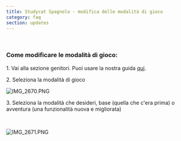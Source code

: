 ```yaml
---
title: Studycat Spagnolo - modifica delle modalità di gioco
category: faq
section: updates
---
```

 

### **Come modificare le modalità di gioco:**

1\. Vai alla sezione genitori. Puoi usare la nostra guida [qui](https://help.Studycat.com/hc/en-us/articles/34518228622105/preview/eyJhbGciOiJIUzI1NiJ9.eyJpZCI6MzQ1MTgyMjg2MjIxMDUsImV4cCI6MTcyMDQxMDgxN30.7hW1u2Miesjcs2XqDuBHBNv7tBPGmmhqN4EJUGeGWJE).

2\. Seleziona la modalità di gioco

![IMG_2670.PNG](https://help.Studycat.com/hc/article_attachments/34771475427225)

3\. Seleziona la modalità che desideri, base (quella che c'era prima) o avventura (una funzionalità nuova e migliorata)

 

![IMG_2671.PNG](https://help.Studycat.com/hc/article_attachments/34771498307353)